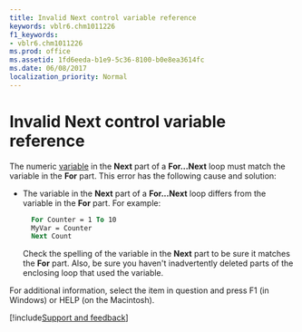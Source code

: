 ```yaml
---
title: Invalid Next control variable reference
keywords: vblr6.chm1011226
f1_keywords:
- vblr6.chm1011226
ms.prod: office
ms.assetid: 1fd6eeda-b1e9-5c36-8100-b0e8ea3614fc
ms.date: 06/08/2017
localization_priority: Normal
---
```



# Invalid Next control variable reference

The numeric [variable](../../Glossary/vbe-glossary.md#variable) in the **Next** part of a **For...Next** loop must match the variable in the **For** part. This error has the following cause and solution:

- The variable in the **Next** part of a **For...Next** loop differs from the variable in the **For** part. For example:
    
  ```vb
    For Counter = 1 To 10 
    MyVar = Counter 
    Next Count 
  ```

  Check the spelling of the variable in the **Next** part to be sure it matches the **For** part. Also, be sure you haven't inadvertently deleted parts of the enclosing loop that used the variable.
    

For additional information, select the item in question and press F1 (in Windows) or HELP (on the Macintosh).

[!include[Support and feedback](~/includes/feedback-boilerplate.md)]
